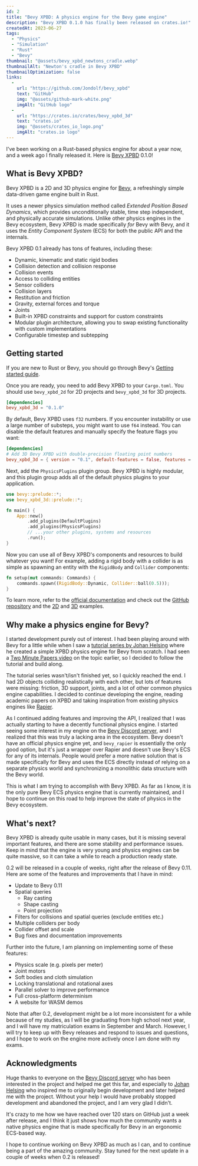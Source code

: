 ```yaml
---
id: 2
title: "Bevy XPBD: A physics engine for the Bevy game engine"
description: "Bevy XPBD 0.1.0 has finally been released on crates.io!"
createdAt: 2023-06-27
tags:
  - "Physics"
  - "Simulation"
  - "Rust"
  - "Bevy"
thumbnail: "@assets/bevy_xpbd_newtons_cradle.webp"
thumbnailAlt: "Newton's cradle in Bevy XPBD"
thumbnailOptimization: false
links:
  -
    url: "https://github.com/Jondolf/bevy_xpbd"
    text: "GitHub"
    img: "@assets/github-mark-white.png"
    imgAlt: "GitHub logo"
  -
    url: "https://crates.io/crates/bevy_xpbd_3d"
    text: "crates.io"
    img: "@assets/crates_io_logo.png"
    imgAlt: "crates.io logo"
---
```


I've been working on a Rust-based physics engine for about a year now, and a week ago I finally released it. Here is [Bevy XPBD](https://github.com/Jondolf/bevy_xpbd) 0.1.0!

## What is Bevy XPBD?

Bevy XPBD is a 2D and 3D physics engine for [Bevy](https://bevyengine.org), a refreshingly simple data-driven game engine built in Rust.

It uses a newer physics simulation method called *Extended Position Based Dynamics*, which provides unconditionally stable, time step independent, and physically accurate simulations. Unlike other physics engines in the Bevy ecosystem, Bevy XPBD is made specifically *for* Bevy *with* Bevy, and it uses the *Entity Component System* (ECS) for both the public API and the internals.

Bevy XPBD 0.1 already has tons of features, including these:

- Dynamic, kinematic and static rigid bodies
- Collision detection and collision response
- Collision events
- Access to colliding entities
- Sensor colliders
- Collision layers
- Restitution and friction
- Gravity, external forces and torque
- Joints
- Built-in XPBD constraints and support for custom constraints
- Modular plugin architecture, allowing you to swap existing functionality with custom implementations
- Configurable timestep and subtepping

## Getting started

If you are new to Rust or Bevy, you should go through Bevy's [Getting started guide](https://bevyengine.org/learn/book/getting-started/).

Once you are ready, you need to add Bevy XPBD to your `Cargo.toml`. You should use `bevy_xpbd_2d` for 2D projects and `bevy_xpbd_3d` for 3D projects.

```toml
[dependencies]
bevy_xpbd_3d = "0.1.0"
```

By default, Bevy XPBD uses `f32` numbers. If you encounter instability or use a large number of substeps, you might want to use `f64` instead. You can disable the default features and manually specify the feature flags you want:

```toml
[dependencies]
# Add 3D Bevy XPBD with double-precision floating point numbers
bevy_xpbd_3d = { version = "0.1", default-features = false, features = ["3d", "f64"] }
```

Next, add the `PhysicsPlugins` plugin group. Bevy XPBD is highly modular, and this plugin group adds all of the default physics plugins to your application.

```rust
use bevy::prelude::*;
use bevy_xpbd_3d::prelude::*;

fn main() {
    App::new()
        .add_plugins(DefaultPlugins)
        .add_plugins(PhysicsPlugins)
        // ...your other plugins, systems and resources
        .run();
}
```

Now you can use all of Bevy XPBD's components and resources to build whatever you want! For example, adding a rigid body with a collider is as simple as spawning an entity with the `RigidBody` and `Collider` components:

```rust
fn setup(mut commands: Commands) {
    commands.spawn((RigidBody::Dynamic, Collider::ball(0.5)));
}
```

To learn more, refer to the [official documentation](https://docs.rs/bevy_xpbd_3d/0.1.0/bevy_xpbd_3d/) and check out the [GitHub repository](https://github.com/Jondolf/bevy_xpbd) and the [2D](https://github.com/Jondolf/bevy_xpbd/tree/main/crates/bevy_xpbd_2d/examples) and [3D](https://github.com/Jondolf/bevy_xpbd/tree/main/crates/bevy_xpbd_3d/examples) examples.

## Why make a physics engine for Bevy?

I started development purely out of interest. I had been playing around with Bevy for a little while when I saw a [tutorial series by Johan Helsing](https://johanhelsing.studio/posts/bevy-xpbd) where he created a simple XPBD physics engine for Bevy from scratch. I had seen a [Two Minute Papers video](https://www.youtube.com/watch?v=F0QwAhUnpr4) on the topic earlier, so I decided to follow the tutorial and build along.

The tutorial series wasn't/isn't finished yet, so I quickly reached the end. I had 2D objects colliding realistically with each other, but lots of features were missing: friction, 3D support, joints, and a lot of other common physics engine capabilities. I decided to continue developing the engine, reading academic papers on XPBD and taking inspiration from existing physics engines like [Rapier](https://rapier.rs/).

As I continued adding features and improving the API, I realized that I was actually starting to have a decently functional physics engine. I started seeing some interest in my engine on the [Bevy Discord server](https://discord.gg/bevy), and I realized that this was truly a lacking area in the ecosystem. Bevy doesn't have an official physics engine yet, and `bevy_rapier` is essentially the only good option, but it's just a wrapper over Rapier and doesn't use Bevy's ECS for any of its internals. People would prefer a more native solution that is made specifically for Bevy and uses the ECS directly instead of relying on a separate physics world and synchronizing a monolithic data structure with the Bevy world.

This is what I am trying to accomplish with Bevy XPBD. As far as I know, it is the only pure Bevy ECS physics engine that is currently maintained, and I hope to continue on this road to help improve the state of physics in the Bevy ecosystem.

## What's next?

Bevy XPBD is already quite usable in many cases, but it is missing several important features, and there are some stability and performance issues. Keep in mind that the engine is very young and physics engines can be quite massive, so it can take a while to reach a production ready state.

0.2 will be released in a couple of weeks, right after the release of Bevy 0.11. Here are some of the features and improvements that I have in mind:

- Update to Bevy 0.11
- Spatial queries
	- Ray casting
	- Shape casting
	- Point projection
- Filters for collisions and spatial queries (exclude entities etc.)
- Multiple colliders per body
- Collider offset and scale
- Bug fixes and documentation improvements

Further into the future, I am planning on implementing some of these features:

- Physics scale (e.g. pixels per meter)
- Joint motors
- Soft bodies and cloth simulation
- Locking translational and rotational axes
- Parallel solver to improve performance
- Full cross-platform determinism
- A website for WASM demos

Note that after 0.2, development might be a lot more inconsistent for a while because of my studies, as I will be graduating from high school next year, and I will have my matriculation exams in September and March. However, I will try to keep up with Bevy releases and respond to issues and questions, and I hope to work on the engine more actively once I am done with my exams.

## Acknowledgments

Huge thanks to everyone on the [Bevy Discord server](https://discord.gg/bevy) who has been interested in the project and helped me get this far, and especially to [Johan Helsing](https://johanhelsing.studio/) who inspired me to originally begin development and later helped me with the project. Without your help I would have probably stopped development and abandoned the project, and I am very glad I didn't.

It's crazy to me how we have reached over 120 stars on GitHub just a week after release, and I think it just shows how much the community wants a native physics engine that is made specifically for Bevy in an ergonomic ECS-based way.

I hope to continue working on Bevy XPBD as much as I can, and to continue being a part of the amazing community. Stay tuned for the next update in a couple of weeks when 0.2 is released!

